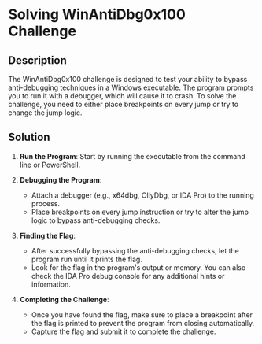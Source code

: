 # Solving WinAntiDbg0x100 Challenge

## Description

The WinAntiDbg0x100 challenge is designed to test your ability to bypass anti-debugging techniques in a Windows executable. The program prompts you to run it with a debugger, which will cause it to crash. To solve the challenge, you need to either place breakpoints on every jump or try to change the jump logic.

## Solution

1. **Run the Program**: Start by running the executable from the command line or PowerShell.

2. **Debugging the Program**:
   - Attach a debugger (e.g., x64dbg, OllyDbg, or IDA Pro) to the running process.
   - Place breakpoints on every jump instruction or try to alter the jump logic to bypass anti-debugging checks.

3. **Finding the Flag**:
   - After successfully bypassing the anti-debugging checks, let the program run until it prints the flag.
   - Look for the flag in the program's output or memory. You can also check the IDA Pro debug console for any additional hints or information.

4. **Completing the Challenge**:
   - Once you have found the flag, make sure to place a breakpoint after the flag is printed to prevent the program from closing automatically.
   - Capture the flag and submit it to complete the challenge.
